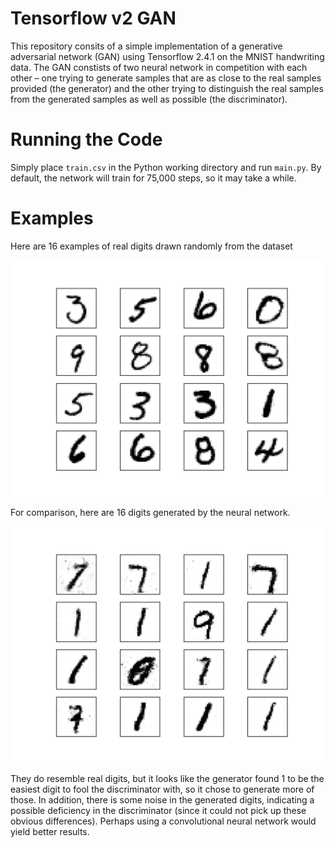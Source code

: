 # Tensorflow v2 GAN
This repository consits of a simple implementation of a generative adversarial network (GAN) using Tensorflow 2.4.1 on the MNIST handwriting data. The GAN constists of two neural network in competition with each other – one trying to generate samples that are as close to the real samples provided (the generator) and the other trying to distinguish the real samples from the generated samples as well as possible (the discriminator). 

# Running the Code
Simply place `train.csv` in the Python working directory and run `main.py`. By default, the network will train for 75,000 steps, so it may take a while.

# Examples
Here are 16 examples of real digits drawn randomly from the dataset

![](original.png)

For comparison, here are 16 digits generated by the neural network. 

![](generated.png)

They do resemble real digits, but it looks like the generator found 1 to be the easiest digit to fool the discriminator with, so it chose to generate more of those. In addition, there is some noise in the generated digits, indicating a possible deficiency in the discriminator (since it could not pick up these obvious differences). Perhaps using a convolutional neural network would yield better results.

